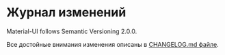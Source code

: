 # Журнал изменений

<p class="description">Material-UI follows Semantic Versioning 2.0.0.</p>

Все достойные внимания изменения описаны в [CHANGELOG.md файле](https://github.com/mui-org/material-ui/blob/HEAD/CHANGELOG.md).
